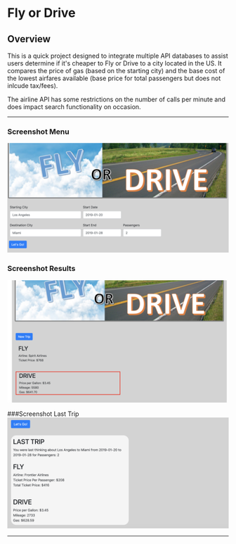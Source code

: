 # Fly or Drive

## Overview

This is a quick project designed to integrate multiple API databases to assist users determine if it's cheaper to Fly or Drive to a city located in the US.  It compares the price of gas (based on the starting city) and the base cost of the lowest airfares available (base price for total passengers but does not inlcude tax/fees).

The airline API has some restrictions on the number of calls per minute and does impact search functionality on occasion.

- - -

### Screenshot Menu
![menu](./assets/images/Fly-or-Drive-Menu.png)

### Screenshot Results
![menu1](./assets/images/Fly-or-Drive-Results.png)

###Screenshot Last Trip
![menu2](./assets/images/Fly-or-Drive-Last-Trip.png)

- - -